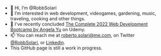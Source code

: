 - 👋 Hi, I’m @RobbSolari
- 👀 I’m interested in web development, videogames, gardening, music, traveling, cooking and other things.
- 🌱 I've recently concluded [The Complete 2022 Web Development Bootcamp by Angela Yu](https://www.udemy.com/course/the-complete-web-development-bootcamp/) on Udemy.
- 📫 You can reach me at roberto.solari@me.com, on Twitter [@RobbSolari](https://twitter.com/RobbSolari), or [Linkedin](www.linkedin.com/in/roberto-solari-9ba31b90).
- This GitHub page is still a work in progress.
